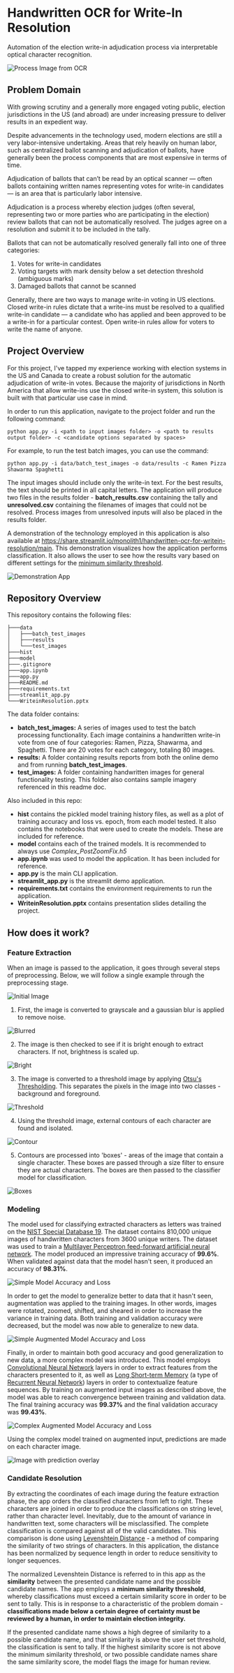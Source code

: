 # Handwritten OCR for Write-In Resolution

Automation of the election write-in adjudication process via interpretable optical character recognition.

![Process Image from OCR](data/test_images/9-Cont.jpg "Process Image from OCR")

## Problem Domain

With growing scrutiny and a generally more engaged voting public, election jurisdictions in the US (and abroad) are under increasing pressure to deliver results in an expedient way.

Despite advancements in the technology used, modern elections are still a very labor-intensive undertaking. Areas that rely heavily on human labor, such as centralized ballot scanning and adjudication of ballots, have generally been the process components that are most expensive in terms of time.

Adjudication of ballots that can’t be read by an optical scanner — often ballots containing written names representing votes for write-in candidates — is an area that is particularly labor intensive.

Adjudication is a process whereby election judges (often several, representing two or more parties who are participating in the election) review ballots that can not be automatically resolved. The judges agree on a resolution and submit it to be included in the tally.

Ballots that can not be automatically resolved generally fall into one of three categories:
1.  Votes for write-in candidates
2.  Voting targets with mark density below a set detection threshold (ambiguous marks)
3.  Damaged ballots that cannot be scanned

Generally, there are two ways to manage write-in voting in US elections. Closed write-in rules dictate that a write-ins must be resolved to a qualified write-in candidate — a candidate who has applied and been approved to be a write-in for a particular contest. Open write-in rules allow for voters to write the name of anyone.

## Project Overview

For this project, I've tapped my experience working with election systems in the US and Canada to create a robust solution for the automatic adjudication of write-in votes. Because the majority of jurisdictions in North America that allow write-ins use the closed write-in system, this solution is built with that particular use case in mind.

In order to run this application, navigate to the project folder and run the following command:

`python app.py -i <path to input images folder> -o <path to results output folder> -c <candidate options separated by spaces>`

For example, to run the test batch images, you can use the command:

`python app.py -i data/batch_test_images -o data/results -c Ramen Pizza Shawarma Spaghetti`

The input images should include only the write-in text. For the best results, the text should be printed in all capital letters. The application will produce two files in the results folder - **batch_results.csv** containing the tally and **unresolved.csv** containing the filenames of images that could not be resolved. Process images from unresolved inputs will also be placed in the results folder.

A demonstration of the technology employed in this application is also available at https://share.streamlit.io/monolith1/handwritten-ocr-for-writein-resolution/main. This demonstration visualizes how the application performs classification. It also allows the user to see how the results vary based on different settings for the [minimum similarity threshold](#similarity).

![Demonstration App](data/test_images/demo.jpg "Demonstration App Screenshot")

## Repository Overview

This repository contains the following files:

```
├───data  
│   ├───batch_test_images  
│   ├───results  
│   └───test_images  
├───hist  
├───model  
├───.gitignore  
├───app.ipynb  
├───app.py  
├───README.md  
├───requirements.txt  
├───streamlit_app.py
└───WriteinResolution.pptx
```  

The data folder contains:
* **batch_test_images:** A series of images used to test the batch processing functionality. Each image containins a handwritten write-in vote from one of four categories: Ramen, Pizza, Shawarma, and Spaghetti. There are 20 votes for each category, totaling 80 images.
* **results:** A folder containing results reports from both the online demo and from running **batch_test_images**.
* **test_images:** A folder containing handwritten images for general functionality testing. This folder also contains sample imagery referenced in this readme doc.

Also included in this repo:
* **hist** contains the pickled model training history files, as well as a plot of training accuracy and loss vs. epoch, from each model tested. It also contains the notebooks that were used to create the models. These are included for reference.
* **model** contains each of the trained models. It is recommended to always use *Complex_PostZoomFix.h5*
* **app.ipynb** was used to model the application. It has been included for reference.
* **app.py** is the main CLI application.
* **streamlit_app.py** is the streamlit demo application.
* **requirements.txt** contains the environment requirements to run the application.
* **WriteinResolution.pptx** contains presentation slides detailing the project.

## How does it work?

### Feature Extraction

When an image is passed to the application, it goes through several steps of preprocessing. Below, we will follow a single example through the preprocessing stage.

![Initial Image](data/test_images/5-Img.jpg "Initial Image")

1. First, the image is converted to grayscale and a gaussian blur is applied to remove noise.

![Blurred](data/test_images/5-Blurred.jpg "Blurred")

2. The image is then checked to see if it is bright enough to extract characters. If not, brightness is scaled up.

![Bright](data/test_images/5-Bright.jpg "Bright")

3. The image is converted to a threshold image by applying [Otsu's Thresholding](https://en.wikipedia.org/wiki/Otsu%27s_method). This separates the pixels in the image into two classes - background and foreground.

![Threshold](data/test_images/5-Thresh.jpg "Threshold")

4. Using the threshold image, external contours of each character are found and isolated.

![Contour](data/test_images/5-Cont.jpg "Contour")

5. Contours are processed into 'boxes' - areas of the image that contain a single character. These boxes are passed through a size filter to ensure they are actual characters. The boxes are then passed to the classifier model for classification.

![Boxes](data/test_images/5-Box.jpg "Boxes")

### Modeling

The model used for classifying extracted characters as letters was trained on the [NIST Special Database 19](https://www.nist.gov/srd/nist-special-database-19). The dataset contains 810,000 unique images of handwritten characters from 3600 unique writers. The dataset was used to train a [Multilayer Perceptron feed-forward artificial neural network](https://en.wikipedia.org/wiki/Multilayer_perceptron). The model produced an impressive training accuracy of **99.6%**. When validated against data that the model hasn't seen, it produced an accuracy of **98.31%**. 

![Simple Model Accuracy and Loss](hist/Basic.jpg "Simple Model Accuracy and Loss")

In order to get the model to generalize better to data that it hasn't seen, augmentation was applied to the training images. In other words, images were rotated, zoomed, shifted, and sheared in order to increase the variance in training data. Both training and validation accuracy were decreased, but the model was now able to generalize to new data.

![Simple Augmented Model Accuracy and Loss](hist/Basic_AugInput.jpg "Simple Augmented Model Accuracy and Loss")

Finally, in order to maintain both good accuracy and good generalization to new data, a more complex model was introduced. This model employs [Convolutional Neural Network](https://en.wikipedia.org/wiki/Convolutional_neural_network) layers in order to extract features from the characters presented to it, as well as [Long Short-term Memory](https://en.wikipedia.org/wiki/Long_short-term_memory) (a type of [Recurrent Neural Network](https://en.wikipedia.org/wiki/Recurrent_neural_network)) layers in order to contextualize feature sequences. By training on augmented input images as described above, the model was able to reach convergence between training and validation data. The final training accuracy was **99.37%** and the final validation accuracy was **99.43%**.

![Complex Augmented Model Accuracy and Loss](hist/Complex_PostZoomFix.jpg "Complex Augmented Model Accuracy and Loss")
 
Using the complex model trained on augmented input, predictions are made on each character image.

![Image with prediction overlay](data/test_images/5-Pred.jpg "Image with prediction overlay")

### <a name="similarity"></a> Candidate Resolution

By extracting the coordinates of each image during the feature extraction phase, the app orders the classified characters from left to right. These characters are joined in order to produce the classifications on string level, rather than character level. Inevitably, due to the amount of variance in handwritten text, some characters will be misclassified. The complete classification is compared against all of the valid candidates. This comparison is done using [Levenshtein Distance](https://en.wikipedia.org/wiki/Levenshtein_distance) - a method of comparing the similarity of two strings of characters. In this application, the distance has been normalized by sequence length in order to reduce sensitivity to longer sequences.

The normalized Levenshtein Distance is referred to in this app as the **similarity** between the presented candidate name and the possible candidate names. The app employs a **minimum similarity threshold**, whereby classifications must exceed a certain similarity score in order to be sent to tally. This is in response to a characteristic of the problem domain - **classifications made below a certain degree of certainty must be reviewed by a human, in order to maintain election integrity.**

If the presented candidate name shows a high degree of similarity to a possible candidate name, and that similarity is above the user set threshold, the classification is sent to tally. If the highest similarity score is not above the minimum similarity threshold, or two possible candidate names share the same similarity score, the model flags the image for human review.